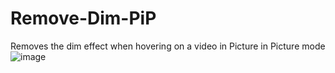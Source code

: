 # Remove-Dim-PiP
Removes the dim effect when hovering on a video in Picture in Picture mode
![image](https://github.com/user-attachments/assets/651dbcaa-b2d9-4b9e-80dd-ce9186b43137)

